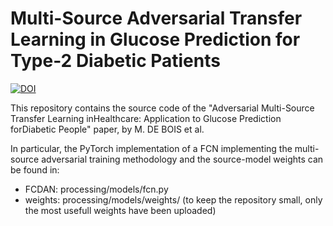 # Multi-Source Adversarial Transfer Learning in Glucose Prediction for Type-2 Diabetic Patients

[![DOI](https://zenodo.org/badge/213685856.svg)](https://zenodo.org/badge/latestdoi/213685856)

This repository contains the source code of the "Adversarial Multi-Source Transfer Learning inHealthcare: Application to Glucose Prediction forDiabetic People" paper, by M. DE BOIS et al.

In particular, the PyTorch implementation of a FCN implementing the multi-source adversarial training methodology and the source-model weights can be found in:
* FCDAN: processing/models/fcn.py
* weights: processing/models/weights/ (to keep the repository small, only the most usefull weights have been uploaded)
